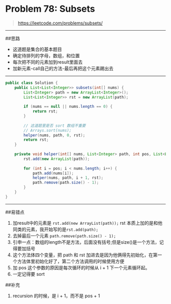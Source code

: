 # Problem 78: Subsets

> https://leetcode.com/problems/subsets/


----------
##思路
* 这道题是集合的基本题目
* 确定待排列的字母，数组，和位置
* 每次把不同的元素加到result里面去
* 加新元素-call自己的方法-最后再把这个元素踢出去 

---------------------
```java
public class Solution {
    public List<List<Integer>> subsets(int[] nums) {
        List<Integer> path = new ArrayList<Integer>();
        List<List<Integer>> rst = new ArrayList(path);
        
        if (nums == null || nums.length == 0) {
            return rst;
        }
        
        // 这道题里是否 sort 数组不重要
        // Arrays.sort(nums);
        helper(nums, path, 0, rst);
        return rst;
    }
    
    private void helper(int[] nums, List<Integer> path, int pos, List<List<Integer>> rst) {
        rst.add(new ArrayList(path));
        
        for (int i = pos; i < nums.length; i++) {
            path.add(nums[i]);
            helper(nums, path, i + 1, rst);
            path.remove(path.size() - 1);
        }
    }
}
```
-----------------------

##易错点
1. 加result中的元素是 ```rst.add(new ArrayList(path));``` rst 本质上加的是和他同类的元素，我开始写的是```rst.add(path);```
2. 去掉最后一个元素 ```path.remove(path.size() - 1);```
3. 引申一点：数组的length不是方法，后面没有括号;但是size()是一个方法，记得要加括号
4. 这个方法体四个变量，把 path 和 rst 加进去是因为他俩得先初始化，在第一个方法体里初始化好了，第二个方法调用的时候使用方便
5. 加 pos 这个参数的原因是每次循环的时候从 i + 1 下一个元素循环起。
6. 一定记得要 sort

##补充
1. recursion 的时候，是 i + 1，而不是 pos + 1
